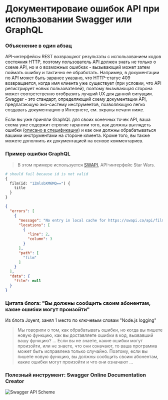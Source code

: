 # Документироваие ошибок API при использовании Swagger или GraphQL

### Объяснение в один абзац

API-интерфейсы REST возвращают результаты с использованием кодов состояния HTTP, поэтому пользователь API должен знать не только о схеме API, но и о возможных ошибках - вызывающий может затем поймать ошибку и тактично ее обработать. Например, в документации по API может быть заранее указано, что HTTP-статус 409 возвращается, когда имя клиента уже существует (при условии, что API регистрирует новых пользователей), поэтому вызывающая сторона может соответственно отобразить лучший UX для данной ситуации. Swagger - это стандарт, определяющий схему документации API, предлагающую эко-систему инструментов, позволяющую легко создавать документацию в Интернете, см. экраны печати ниже.

Если вы уже приняли GraphQL для своих конечных точек API, ваша схема уже содержит строгие гарантии того, как должны выглядеть ошибки ([описано в спецификации](https://facebook.github.io/graphql/June2018/#sec-Errors )) и как они должны обрабатываться вашими инструментами на стороне клиента. Кроме того, вы также можете дополнить их документацией на основе комментариев.

### Пример ошибки GraphQL

> В этом примере используется [SWAPI](https://graphql.org/swapi-graphql), API-интерфейс Star Wars.

```graphql
# should fail because id is not valid
{
  film(id: "1ZmlsbXM6MQ==") {
    title
  }
}
```

```json
{
  "errors": [
    {
      "message": "No entry in local cache for https://swapi.co/api/films/.../",
      "locations": [
        {
          "line": 2,
          "column": 3
        }
      ],
      "path": [
        "film"
      ]
    }
  ],
  "data": {
    "film": null
  }
}
```

### Цитата блога: "Вы должны сообщить своим абонентам, какие ошибки могут произойти"

Из блога Joyent, занял 1 место по ключевым словам "Node.js logging"

> Мы говорили о том, как обрабатывать ошибки, но когда вы пишете новую функцию, как вы доставляете ошибки в код, вызвавший вашу функцию? … Если вы не знаете, какие ошибки могут произойти, или не знаете, что они означают, то ваша программа может быть исправлена ​​только случайно. Поэтому, если вы пишете новую функцию, вы должны сообщить своим абонентам, какие ошибки могут произойти и что они означают …

### Полезный инструмент: Swagger Online Documentation Creator

![Swagger API Scheme](/assets/images/swaggerDoc.png "API error handling")
